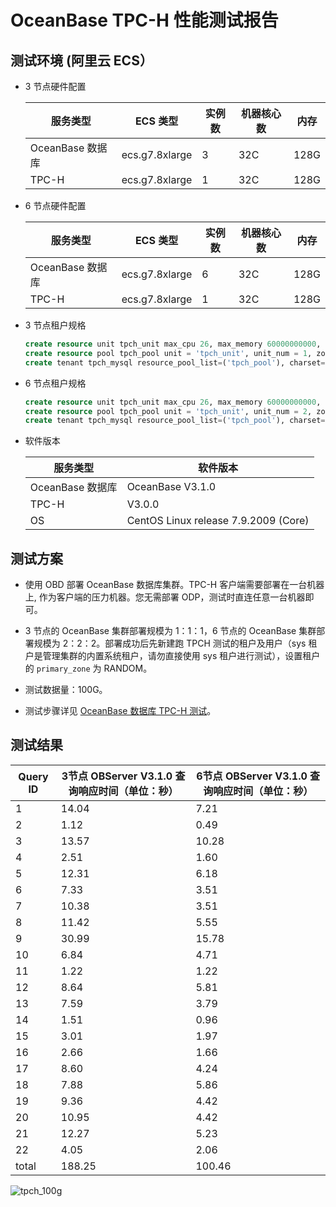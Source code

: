 # OceanBase TPC-H 性能测试报告

## 测试环境 (阿里云 ECS）

* 3 节点硬件配置

  |     服务类型      |     ECS 类型     | 实例数 | 机器核心数 |  内存  |
  |---------------|----------------|-----|------|------|
  | OceanBase 数据库 | ecs.g7.8xlarge | 3   |  32C  | 128G |
  | TPC-H         | ecs.g7.8xlarge | 1   |  32C  | 128G |

* 6 节点硬件配置

  |     服务类型      |     ECS 类型     | 实例数 | 机器核心数 |  内存  |
  |---------------|----------------|-----|------|------|
  | OceanBase 数据库 | ecs.g7.8xlarge | 6   |  32C  | 128G |
  | TPC-H         | ecs.g7.8xlarge | 1   |  32C  | 128G |

* 3 节点租户规格

  ```sql
  create resource unit tpch_unit max_cpu 26, max_memory 60000000000, max_iops 128, max_disk_size 53687091200, max_session_num 64, MIN_CPU=26, MIN_MEMORY=60000000000, MIN_IOPS=128;
  create resource pool tpch_pool unit = 'tpch_unit', unit_num = 1, zone_list=('zone1','zone2','zone3');
  create tenant tpch_mysql resource_pool_list=('tpch_pool'), charset=utf8mb4, replica_num=3, zone_list('zone1', 'zone2', 'zone3'), primary_zone=RANDOM, locality='F@zone1,F@zone2,F@zone3' set variables ob_compatibility_mode='mysql', ob_tcp_invited_nodes='%';
  ```

* 6 节点租户规格

  ```sql
  create resource unit tpch_unit max_cpu 26, max_memory 60000000000, max_iops 128, max_disk_size 53687091200, max_session_num 64, MIN_CPU=26, MIN_MEMORY=60000000000, MIN_IOPS=128;
  create resource pool tpch_pool unit = 'tpch_unit', unit_num = 2, zone_list=('zone1','zone2','zone3');
  create tenant tpch_mysql resource_pool_list=('tpch_pool'), charset=utf8mb4, replica_num=3, zone_list('zone1', 'zone2', 'zone3'), primary_zone=RANDOM, locality='F@zone1,F@zone2,F@zone3' set variables ob_compatibility_mode='mysql', ob_tcp_invited_nodes='%';
  ```

* 软件版本

  |     服务类型      |                 软件版本                 |
  |---------------|--------------------------------------|
  | OceanBase 数据库 | OceanBase V3.1.0                     |
  | TPC-H         | V3.0.0                               |
  | OS            | CentOS Linux release 7.9.2009 (Core) |

## 测试方案

* 使用 OBD 部署 OceanBase 数据库集群。TPC-H 客户端需要部署在一台机器上, 作为客户端的压力机器。您无需部署 ODP，测试时直连任意一台机器即可。

* 3 节点的 OceanBase 集群部署规模为 1：1：1，6 节点的 OceanBase 集群部署规模为 2：2：2。部署成功后先新建跑 TPCH 测试的租户及用户（sys 租户是管理集群的内置系统租户，请勿直接使用 sys 租户进行测试），设置租户的 `primary_zone` 为 RANDOM。

* 测试数据量：100G。

* 测试步骤详见 [OceanBase 数据库 TPC-H 测试](../3.performance-whitepaper/1.run-the-tpc-h-benchmark-on-oceanbase-database.md)。

## 测试结果

| **Query ID** | **3节点 OBServer V3.1.0**  **查询响应时间（单位：秒）** | **6节点 OBServer V3.1.0**  **查询响应时间（单位：秒）** |
|--------------|-----------------------------------------------------------|-----------------------------------------------------------|
| 1            | 14.04                                                     | 7.21                                                      |
| 2            | 1.12                                                      | 0.49                                                      |
| 3            | 13.57                                                     | 10.28                                                     |
| 4            | 2.51                                                      | 1.60                                                      |
| 5            | 12.31                                                     | 6.18                                                      |
| 6            | 7.33                                                      | 3.51                                                      |
| 7            | 10.38                                                     | 3.51                                                      |
| 8            | 11.42                                                     | 5.55                                                      |
| 9            | 30.99                                                     | 15.78                                                     |
| 10           | 6.84                                                      | 4.71                                                      |
| 11           | 1.22                                                      | 1.22                                                      |
| 12           | 8.64                                                      | 5.81                                                      |
| 13           | 7.59                                                      | 3.79                                                      |
| 14           | 1.51                                                      | 0.96                                                      |
| 15           | 3.01                                                      | 1.97                                                      |
| 16           | 2.66                                                      | 1.66                                                      |
| 17           | 8.60                                                      | 4.24                                                      |
| 18           | 7.88                                                      | 5.86                                                      |
| 19           | 9.36                                                      | 4.42                                                      |
| 20           | 10.95                                                     | 4.42                                                      |
| 21           | 12.27                                                     | 5.23                                                      |
| 22           | 4.05                                                      | 2.06                                                      |
| total        | 188.25                                                    | 100.46                                                    |

![tpch_100g](https://help-static-aliyun-doc.aliyuncs.com/assets/img/zh-CN/0678264361/p335416.png)
